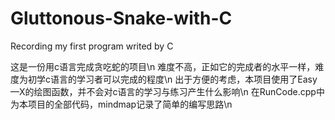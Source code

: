 # Gluttonous-Snake-with-C
Recording my first program writed by C

这是一份用c语言完成贪吃蛇的项目\n
难度不高，正如它的完成者的水平一样，难度为初学c语言的学习者可以完成的程度\n
出于方便的考虑，本项目使用了Easy—X的绘图函数，并不会对c语言的学习与练习产生什么影响\n
在RunCode.cpp中为本项目的全部代码，mindmap记录了简单的编写思路\n
